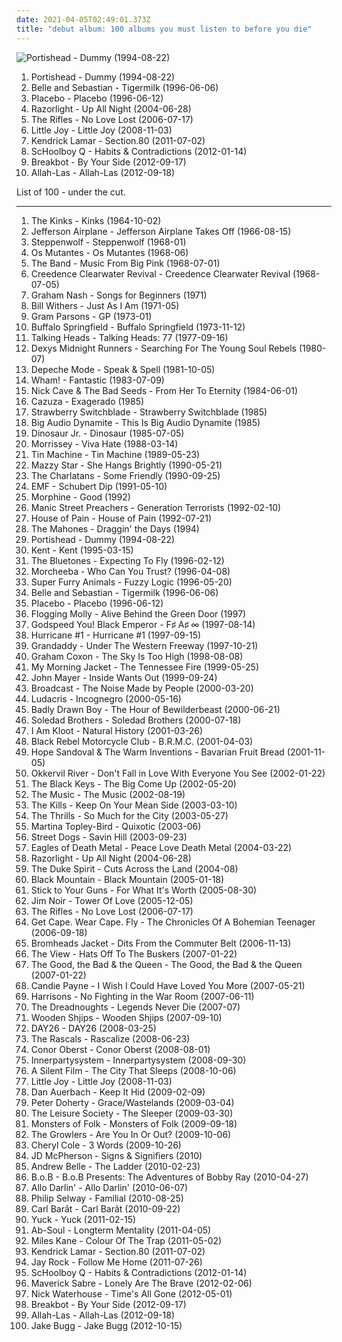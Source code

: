 ```yaml
---
date: 2021-04-05T02:49:01.373Z
title: "debut album: 100 albums you must listen to before you die"
---
```

![Portishead - Dummy (1994-08-22)](http://coverartarchive.org/release/87888070-1b25-4830-aebc-dee490058b74/2550628489-500.jpg "Portishead - Dummy (1994-08-22)")
<ol class="albums">
<li data-cover="http://coverartarchive.org/release/87888070-1b25-4830-aebc-dee490058b74/2550628489-500.jpg" data-tags="trip-hop" role="button">Portishead - Dummy (1994-08-22)</li>
<li data-cover="http://coverartarchive.org/release/dbd2e4d7-ad8f-3b53-9184-9c1554fb3b09/18848392355-500.jpg" data-tags="indie, 1996, indie pop" role="button">Belle and Sebastian - Tigermilk (1996-06-06)</li>
<li data-cover="http://coverartarchive.org/release/dfd1efc5-a99d-4560-8141-4a26da18c209/8801167569-500.jpg" data-tags="alternative rock, alternative, rock" role="button">Placebo - Placebo (1996-06-12)</li>
<li data-cover="https://img.discogs.com/2SvKCAYi00xoyMoUETY-bjnYcx0=/fit-in/300x300/filters:strip_icc():format(jpeg):mode_rgb():quality(90)/discogs-images/R-1830389-1298567872.jpeg.jpg" data-tags="indie rock, indie, british" role="button">Razorlight - Up All Night (2004-06-28)</li>
<li data-cover="https://img.discogs.com/jlp63LH5DqAjOlda_wvcAXwwwsA=/fit-in/600x595/filters:strip_icc():format(jpeg):mode_rgb():quality(90)/discogs-images/R-806157-1485267725-5412.jpeg.jpg" data-tags="indie, rock, british" role="button">The Rifles - No Love Lost (2006-07-17)</li>
<li data-cover="http://coverartarchive.org/release/c2111aeb-1666-4b3d-9ba9-50e7f66c5de0/7171674981-500.jpg" data-tags="happy" role="button">Little Joy - Little Joy (2008-11-03)</li>
<li data-cover="http://coverartarchive.org/release/d0b24c41-8562-47fb-bfe7-5f03397c41c7/24260710820-500.jpg" data-tags="hip-hop, hip hop, west coast rap, conscious hip hop" role="button">Kendrick Lamar - Section.80 (2011-07-02)</li>
<li data-cover="http://coverartarchive.org/release/7d48bbf8-6ce7-4fe8-be42-c5dc8ddfa5ae/6441498616-500.jpg" data-tags="schoolboy q" role="button">ScHoolboy Q - Habits & Contradictions (2012-01-14)</li>
<li data-cover="https://img.discogs.com/xX6eb75b3WcmYrsou-v_TEiLwAc=/fit-in/500x452/filters:strip_icc():format(jpeg):mode_rgb():quality(90)/discogs-images/R-3883053-1452811467-8207.jpeg.jpg" data-tags="funk, france" role="button">Breakbot - By Your Side (2012-09-17)</li>
<li data-cover="http://coverartarchive.org/release/bad4c9ec-4bcb-42a2-bdbf-b47888550ecb/18832505655-500.jpg" data-tags="psychedelic, garage rock, garage, debut album" role="button">Allah-Las - Allah-Las (2012-09-18)</li>
</ol>
List of 100 - under the cut.
<!-- more -->

_________________

<ol class="albums">
<li data-cover="https://img.discogs.com/HFQfHYswDJeJe2rhkJ7hDuOzUbc=/fit-in/600x603/filters:strip_icc():format(jpeg):mode_rgb():quality(90)/discogs-images/R-12001675-1526333690-5824.jpeg.jpg" data-tags="rock, 60s, garage rock, debut album" role="button">
The Kinks - Kinks (1964-10-02)
</li>
<li data-cover="http://coverartarchive.org/release/dac32141-814d-3f11-817b-5ca3be10fe4f/22681733219-500.jpg" data-tags="folk rock, psychedelic rock" role="button">
Jefferson Airplane - Jefferson Airplane Takes Off (1966-08-15)
</li>
<li data-cover="https://img.discogs.com/GgrP5R36QMMRWmtgFI97UUoaVY8=/fit-in/600x600/filters:strip_icc():format(jpeg):mode_rgb():quality(90)/discogs-images/R-4043933-1478316548-9643.jpeg.jpg" data-tags="hard rock" role="button">
Steppenwolf - Steppenwolf (1968-01)
</li>
<li data-cover="http://coverartarchive.org/release/20a55a85-2942-3444-be5c-3bf4eef707cf/23106666641-500.jpg" data-tags="psychedelic, tropicalia" role="button">
Os Mutantes - Os Mutantes (1968-06)
</li>
<li data-cover="http://coverartarchive.org/release/7cf90a62-28e1-479e-beea-aec59d72a456/20530359400-500.jpg" data-tags="folk rock, 60s, classic rock" role="button">
The Band - Music From Big Pink (1968-07-01)
</li>
<li data-cover="http://coverartarchive.org/release/9246bec3-3805-417e-9fdc-7f5c3f074821/8749824583-500.jpg" data-tags="classic rock, blues rock, swamp rock" role="button">
Creedence Clearwater Revival - Creedence Clearwater Revival (1968-07-05)
</li>
<li data-cover="http://coverartarchive.org/release/59076647-45d4-4253-9cb6-e9efcde98e2d/26593508362-500.jpg" data-tags="british" role="button">
Graham Nash - Songs for Beginners (1971)
</li>
<li data-cover="https://via.placeholder.com/450" data-tags="soul" role="button">
Bill Withers - Just As I Am (1971-05)
</li>
<li data-cover="http://coverartarchive.org/release/aa0bc1db-0f54-4787-ae0e-e176fd498c95/11052429526-500.jpg" data-tags="country, country rock" role="button">
Gram Parsons - GP (1973-01)
</li>
<li data-cover="http://coverartarchive.org/release/c23de1c0-9fe7-4d49-8eef-053f02bb5f97/27361541152-500.jpg" data-tags="60s, classic rock" role="button">
Buffalo Springfield - Buffalo Springfield (1973-11-12)
</li>
<li data-cover="https://via.placeholder.com/450" data-tags="new wave" role="button">
Talking Heads - Talking Heads: 77 (1977-09-16)
</li>
<li data-cover="http://coverartarchive.org/release/5dcae226-0fff-37eb-b060-e753ccc13582/4710860981-500.jpg" data-tags="new wave" role="button">
Dexys Midnight Runners - Searching For The Young Soul Rebels (1980-07)
</li>
<li data-cover="http://coverartarchive.org/release/91317176-bd6e-3047-97ef-9d1765ce3548/6441482610-500.jpg" data-tags="synthpop, new wave" role="button">
Depeche Mode - Speak & Spell (1981-10-05)
</li>
<li data-cover="http://coverartarchive.org/release/9353890a-a687-4882-88a5-12fdfdbe4419/12297527115-500.jpg" data-tags="pop, 80s" role="button">
Wham! - Fantastic (1983-07-09)
</li>
<li data-cover="https://img.discogs.com/ce2SgoLGUPVKnpR9ZUMqIh0-QUc=/fit-in/600x600/filters:strip_icc():format(jpeg):mode_rgb():quality(90)/discogs-images/R-4445158-1365080842-7266.jpeg.jpg" data-tags="80s, post-punk, mute records" role="button">
Nick Cave & The Bad Seeds - From Her To Eternity (1984-06-01)
</li>
<li data-cover="http://coverartarchive.org/release/3b71efac-ebc3-4172-bc0c-7a0a44c581d4/17505318869-500.jpg" data-tags="80s" role="button">
Cazuza - Exagerado (1985)
</li>
<li data-cover="http://coverartarchive.org/release/4f551ee0-80a8-4e4f-892c-ce07d8a06c4b/22193058372-500.jpg" data-tags="new wave" role="button">
Strawberry Switchblade - Strawberry Switchblade (1985)
</li>
<li data-cover="http://coverartarchive.org/release/f52d8553-ab15-48bd-8bf8-43e29ac99c8b/12459062200-500.jpg" data-tags="80s" role="button">
Big Audio Dynamite - This Is Big Audio Dynamite (1985)
</li>
<li data-cover="http://coverartarchive.org/release/58622554-579e-461b-86b7-2f91a6d8b958/26663082236-500.jpg" data-tags="indie" role="button">
Dinosaur Jr. - Dinosaur (1985-07-05)
</li>
<li data-cover="https://img.discogs.com/GCA2x6MG0TfP_Dot0OCgWBmro1Q=/fit-in/600x225/filters:strip_icc():format(jpeg):mode_rgb():quality(90)/discogs-images/R-756678-1436111517-3414.jpeg.jpg" data-tags="80s" role="button">
Morrissey - Viva Hate (1988-03-14)
</li>
<li data-cover="https://img.discogs.com/Ny2g3gEBTHLCbdsEM90BgLZgUYQ=/fit-in/564x600/filters:strip_icc():format(jpeg):mode_rgb():quality(90)/discogs-images/R-2345545-1333710144.jpeg.jpg" data-tags="rock, 80s, hard rock" role="button">
Tin Machine - Tin Machine (1989-05-23)
</li>
<li data-cover="http://coverartarchive.org/release/c74307be-1085-4026-97ab-60b676e367c5/1923128273-500.jpg" data-tags="female vocalists, 90s, dream pop" role="button">
Mazzy Star - She Hangs Brightly (1990-05-21)
</li>
<li data-cover="http://coverartarchive.org/release/91f744a9-83ff-4136-a570-956284fe0453/26961386827-500.jpg" data-tags="britpop" role="button">
The Charlatans - Some Friendly (1990-09-25)
</li>
<li data-cover="http://coverartarchive.org/release/80f54c45-41da-4b57-9b16-490972c0c3c6/15001308505-500.jpg" data-tags="electronic, 90s, alternative dance" role="button">
EMF - Schubert Dip (1991-05-10)
</li>
<li data-cover="https://img.discogs.com/ZYnCndpl29canLySH7Y5q2iMw0g=/fit-in/600x595/filters:strip_icc():format(jpeg):mode_rgb():quality(90)/discogs-images/R-405124-1491629584-2051.jpeg.jpg" data-tags="morphine, 90s, alternative, jazz rock" role="button">
Morphine - Good (1992)
</li>
<li data-cover="https://img.discogs.com/GQLcU8u1ZNMwfInUdtY2_Uz6nQ0=/fit-in/500x500/filters:strip_icc():format(jpeg):mode_rgb():quality(90)/discogs-images/R-3688303-1471467370-3560.jpeg.jpg" data-tags="90s, rock" role="button">
Manic Street Preachers - Generation Terrorists (1992-02-10)
</li>
<li data-cover="https://img.discogs.com/dPYgWwRyJsKpyepRH1RCOY7T2r8=/fit-in/600x588/filters:strip_icc():format(jpeg):mode_rgb():quality(90)/discogs-images/R-2020774-1362921141-6307.jpeg.jpg" data-tags="hip hop, rap, hip-hop, oldschool" role="button">
House of Pain - House of Pain (1992-07-21)
</li>
<li data-cover="http://coverartarchive.org/release/95bc2a23-82a7-4489-8f56-8c11f04c79b1/16992304109-500.jpg" data-tags="canadian, 1990s, celtic punk, debut album, traditional irish, studio album, weallgetold, the mahones, t mahones, draggin the days, k1r7m" role="button">
The Mahones - Draggin' the Days (1994)
</li>
<li data-cover="http://coverartarchive.org/release/87888070-1b25-4830-aebc-dee490058b74/2550628489-500.jpg" data-tags="trip-hop" role="button">
Portishead - Dummy (1994-08-22)
</li>
<li data-cover="https://img.discogs.com/0pK7bVlK8Ulr_QBkvJEJaapMDvw=/fit-in/500x500/filters:strip_icc():format(jpeg):mode_rgb():quality(90)/discogs-images/R-3501961-1332952036.jpeg.jpg" data-tags="swedish" role="button">
Kent - Kent (1995-03-15)
</li>
<li data-cover="https://img.discogs.com/S3eJ1NSnAn3ZhJdyoELNYM7dY_g=/fit-in/600x600/filters:strip_icc():format(jpeg):mode_rgb():quality(90)/discogs-images/R-6300040-1443666487-7671.jpeg.jpg" data-tags="britpop" role="button">
The Bluetones - Expecting To Fly (1996-02-12)
</li>
<li data-cover="http://coverartarchive.org/release/9db51cd6-38f6-3b42-8ad5-559963d68f35/4221404915-500.jpg" data-tags="trip-hop" role="button">
Morcheeba - Who Can You Trust? (1996-04-08)
</li>
<li data-cover="http://coverartarchive.org/release/93a5bd38-2a30-43a1-9ed5-fa8532794a9b/24580352774-500.jpg" data-tags="welsh, power pop, 90s" role="button">
Super Furry Animals - Fuzzy Logic (1996-05-20)
</li>
<li data-cover="http://coverartarchive.org/release/dbd2e4d7-ad8f-3b53-9184-9c1554fb3b09/18848392355-500.jpg" data-tags="indie, 1996, indie pop" role="button">
Belle and Sebastian - Tigermilk (1996-06-06)
</li>
<li data-cover="http://coverartarchive.org/release/dfd1efc5-a99d-4560-8141-4a26da18c209/8801167569-500.jpg" data-tags="alternative rock, alternative, rock" role="button">
Placebo - Placebo (1996-06-12)
</li>
<li data-cover="http://coverartarchive.org/release/70c85789-974e-4a92-8b9d-96aef51e7ddd/1174906134-500.jpg" data-tags="irish, live, irish folk punk" role="button">
Flogging Molly - Alive Behind the Green Door (1997)
</li>
<li data-cover="http://coverartarchive.org/release/771ae005-6f8b-4831-9350-c3a7fdcb2442/2324127707-500.jpg" data-tags="post-rock" role="button">
Godspeed You! Black Emperor - F♯ A♯ ∞ (1997-08-14)
</li>
<li data-cover="https://img.discogs.com/4xHpwLLV8_N9Ea7AjpQoNbA9mys=/fit-in/600x529/filters:strip_icc():format(jpeg):mode_rgb():quality(90)/discogs-images/R-4906190-1379058352-8884.jpeg.jpg" data-tags="indie, rock, british, britpop, debut album, great album, recommendations and such, sonic fetish, self-titled album, no11 uk" role="button">
Hurricane #1 - Hurricane #1 (1997-09-15)
</li>
<li data-cover="http://coverartarchive.org/release/a7f89d02-9f8c-40f5-adc7-9b63631bc464/13321854605-500.jpg" data-tags="indie, indie rock, 90s" role="button">
Grandaddy - Under The Western Freeway (1997-10-21)
</li>
<li data-cover="https://img.discogs.com/rbx49RgVI7wbygpJyFPUCLKg8W4=/fit-in/600x536/filters:strip_icc():format(jpeg):mode_rgb():quality(90)/discogs-images/R-733460-1579641953-9778.jpeg.jpg" data-tags="alternative rock, lo-fi, 90s, title is a full sentence, debut album, steveadams fm, steveadamsfm, grahamcoxon, none of the good none of it, the worst album ever made" role="button">
Graham Coxon - The Sky Is Too High (1998-08-08)
</li>
<li data-cover="https://img.discogs.com/wCe-9BW4YHDxpkpHGgBCr1TOtwU=/fit-in/300x299/filters:strip_icc():format(jpeg):mode_rgb():quality(90)/discogs-images/R-810448-1200057793.jpeg.jpg" data-tags="indie, folk" role="button">
My Morning Jacket - The Tennessee Fire (1999-05-25)
</li>
<li data-cover="http://coverartarchive.org/release/ac22031b-15c1-4323-a3f2-f6cfe61b9b9c/13116115117-500.jpg" data-tags="acoustic, john mayer" role="button">
John Mayer - Inside Wants Out (1999-09-24)
</li>
<li data-cover="https://img.discogs.com/zqagmH4HGlzKNUhlQ73YjoFZX3A=/fit-in/600x600/filters:strip_icc():format(jpeg):mode_rgb():quality(90)/discogs-images/R-30900-1217701986.jpeg.jpg" data-tags="electronica, warp" role="button">
Broadcast - The Noise Made by People (2000-03-20)
</li>
<li data-cover="http://coverartarchive.org/release/24a64ce9-3aa5-4be9-a98f-deaf501a0690/6677248625-500.jpg" data-tags="hip-hop, luda" role="button">
Ludacris - Incognegro (2000-05-16)
</li>
<li data-cover="http://coverartarchive.org/release/add3661e-ae37-3d89-92fb-880e1979082e/7792901378-500.jpg" data-tags="indie, singer-songwriter, 00s" role="button">
Badly Drawn Boy - The Hour of Bewilderbeast (2000-06-21)
</li>
<li data-cover="http://coverartarchive.org/release/6bf0759a-5f52-4626-93fa-cac470fbd0be/15836511212-500.jpg" data-tags="usa, blues rock, garage, desert, debut album" role="button">
Soledad Brothers - Soledad Brothers (2000-07-18)
</li>
<li data-cover="https://img.discogs.com/NQj-xcvn78uvo-R-IvOCY06ggpA=/fit-in/600x597/filters:strip_icc():format(jpeg):mode_rgb():quality(90)/discogs-images/R-1024041-1316797680.jpeg.jpg" data-tags="british" role="button">
I Am Kloot - Natural History (2001-03-26)
</li>
<li data-cover="http://coverartarchive.org/release/f4427c4c-9971-41a6-9392-efca9ac48555/6985295467-500.jpg" data-tags="rock" role="button">
Black Rebel Motorcycle Club - B.R.M.C. (2001-04-03)
</li>
<li data-cover="https://img.discogs.com/jc1EVi_PGkGAbW1ujR3qP9XriSY=/fit-in/600x600/filters:strip_icc():format(jpeg):mode_rgb():quality(90)/discogs-images/R-529468-1303244495.jpeg.jpg" data-tags="female vocalists, folk, dream pop" role="button">
Hope Sandoval & The Warm Inventions - Bavarian Fruit Bread (2001-11-05)
</li>
<li data-cover="http://coverartarchive.org/release/e6298a1f-c1c0-4984-acb5-fad7c760d5ed/17401757531-500.jpg" data-tags="folk, indie" role="button">
Okkervil River - Don't Fall in Love With Everyone You See (2002-01-22)
</li>
<li data-cover="http://coverartarchive.org/release/71fce908-8a23-41bd-8de5-b8eba0fb00c7/7130829837-500.jpg" data-tags="blues rock" role="button">
The Black Keys - The Big Come Up (2002-05-20)
</li>
<li data-cover="https://via.placeholder.com/450" data-tags="rock, alternative rock" role="button">
The Music - The Music (2002-08-19)
</li>
<li data-cover="https://img.discogs.com/iUskRhE7d3WQ4cek7FBjkG1rz-o=/fit-in/600x600/filters:strip_icc():format(jpeg):mode_rgb():quality(90)/discogs-images/R-8586657-1464575249-5810.jpeg.jpg" data-tags="2003, garage rock" role="button">
The Kills - Keep On Your Mean Side (2003-03-10)
</li>
<li data-cover="http://coverartarchive.org/release/d536cf3e-9910-3c32-b390-53ecae67000b/9037915381-500.jpg" data-tags="indie, indie rock" role="button">
The Thrills - So Much for the City (2003-05-27)
</li>
<li data-cover="http://coverartarchive.org/release/aa4f112b-51b1-435d-9af1-17ec12921914/28543973353-500.jpg" data-tags="trip-hop, soul" role="button">
Martina Topley-Bird - Quixotic (2003-06)
</li>
<li data-cover="http://coverartarchive.org/release/f88d6be7-cfa3-4f09-be00-c6b3ebd0b361/26583559993-500.jpg" data-tags="street punk" role="button">
Street Dogs - Savin Hill (2003-09-23)
</li>
<li data-cover="http://coverartarchive.org/release/ddf2d79b-2c98-4857-9276-46d1a95cdf1f/1924050449-500.jpg" data-tags="garage rock, rock, stoner rock, alternative rock" role="button">
Eagles of Death Metal - Peace Love Death Metal (2004-03-22)
</li>
<li data-cover="https://img.discogs.com/2SvKCAYi00xoyMoUETY-bjnYcx0=/fit-in/300x300/filters:strip_icc():format(jpeg):mode_rgb():quality(90)/discogs-images/R-1830389-1298567872.jpeg.jpg" data-tags="indie rock, indie, british" role="button">
Razorlight - Up All Night (2004-06-28)
</li>
<li data-cover="https://img.discogs.com/R1D4tUS09o9lOBFpzWnq0Tb1_bw=/fit-in/600x600/filters:strip_icc():format(jpeg):mode_rgb():quality(90)/discogs-images/R-401444-1295463795.jpeg.jpg" data-tags="garage rock, indie rock" role="button">
The Duke Spirit - Cuts Across the Land (2004-08)
</li>
<li data-cover="http://coverartarchive.org/release/487fbe2e-7ff2-3981-8e13-30a2623c79b6/22277703224-500.jpg" data-tags="psychedelic, psychedelic rock, hard rock, 00s, black mountain" role="button">
Black Mountain - Black Mountain (2005-01-18)
</li>
<li data-cover="http://coverartarchive.org/release/bc930f49-ee54-46cc-a3d2-4d5bdd778a9a/7741562142-500.jpg" data-tags="metalcore, hardcore, melodic hardcore" role="button">
Stick to Your Guns - For What It's Worth (2005-08-30)
</li>
<li data-cover="https://img.discogs.com/dU1gZJMWlQa8hV4L8CyoavxBWQs=/fit-in/500x500/filters:strip_icc():format(jpeg):mode_rgb():quality(90)/discogs-images/R-649256-1264263574.jpeg.jpg" data-tags="electronic" role="button">
Jim Noir - Tower Of Love (2005-12-05)
</li>
<li data-cover="https://img.discogs.com/jlp63LH5DqAjOlda_wvcAXwwwsA=/fit-in/600x595/filters:strip_icc():format(jpeg):mode_rgb():quality(90)/discogs-images/R-806157-1485267725-5412.jpeg.jpg" data-tags="indie, rock, british" role="button">
The Rifles - No Love Lost (2006-07-17)
</li>
<li data-cover="http://coverartarchive.org/release/b8083060-20fe-4397-88d3-36368a24cf2b/16059733872-500.jpg" data-tags="indie, acoustic" role="button">
Get Cape. Wear Cape. Fly - The Chronicles Of A Bohemian Teenager (2006-09-18)
</li>
<li data-cover="https://img.discogs.com/ipWNBa5vEdrGBXuCmK18AGa91SY=/fit-in/600x600/filters:strip_icc():format(jpeg):mode_rgb():quality(90)/discogs-images/R-879052-1598539550-1068.jpeg.jpg" data-tags="garage" role="button">
Bromheads Jacket - Dits From the Commuter Belt (2006-11-13)
</li>
<li data-cover="http://coverartarchive.org/release/d01e8648-c19e-4337-8ecf-a7ba8484d668/14348132710-500.jpg" data-tags="indie, indie rock" role="button">
The View - Hats Off To The Buskers (2007-01-22)
</li>
<li data-cover="https://img.discogs.com/T7_pLWM6rGnFtXYFAbqToMmrRe4=/fit-in/600x585/filters:strip_icc():format(jpeg):mode_rgb():quality(90)/discogs-images/R-887153-1203597059.jpeg.jpg" data-tags="alternative, indie, rock, britpop, 00s" role="button">
The Good, the Bad & the Queen - The Good, the Bad & the Queen (2007-01-22)
</li>
<li data-cover="https://img.discogs.com/fszlzqwRTVdoVhdF_tVxB8H4xH0=/fit-in/600x591/filters:strip_icc():format(jpeg):mode_rgb():quality(90)/discogs-images/R-993001-1593539257-4700.jpeg.jpg" data-tags="indie, soul, british, indie rock, romantic, quirky, afternoon, late night, sunday, literate, melancholy, rainy day, wry, dramatic, bittersweet, introspection, reflection, sophisticated, playful, heartache, solitude, breakup, autumn, brooding, liverpool, debut album, feeling blue, witty, enigmatic, theatrical, long walk, in love, the creative side, stay in bed, romantic evening, reminiscing, alternative pop/ rock, loss/grief, candie payne, no56 uk" role="button">
Candie Payne - I Wish I Could Have Loved You More (2007-05-21)
</li>
<li data-cover="http://coverartarchive.org/release/d2f48572-80b9-4d54-b675-6fa07cee6266/20687828354-500.jpg" data-tags="alternative rock, indie rock" role="button">
Harrisons - No Fighting in the War Room (2007-06-11)
</li>
<li data-cover="http://coverartarchive.org/release/215168e7-8c33-4179-8fb0-3d611e0b3ef9/3366854262-500.jpg" data-tags="canadian, death, 2000s, debut album, never, die, studio album, legends never die, the dreadnoughts, k1r7m, golden tee records" role="button">
The Dreadnoughts - Legends Never Die (2007-07)
</li>
<li data-cover="https://img.discogs.com/q81n-Tc1G-pdFVypsTkZccVlWQA=/fit-in/500x500/filters:strip_icc():format(jpeg):mode_rgb():quality(90)/discogs-images/R-1179575-1211888554.jpeg.jpg" data-tags="psychedelic, psychedelic rock" role="button">
Wooden Shjips - Wooden Shjips (2007-09-10)
</li>
<li data-cover="http://coverartarchive.org/release/91dfdd3e-378a-4016-b03a-9da0f21bdd5c/6043912522-500.jpg" data-tags="day26" role="button">
DAY26 - DAY26 (2008-03-25)
</li>
<li data-cover="https://img.discogs.com/u6BB7YlomDdMpfUvSdokRTkxZio=/fit-in/600x587/filters:strip_icc():format(jpeg):mode_rgb():quality(90)/discogs-images/R-16174411-1605047855-3531.jpeg.jpg" data-tags="indie, indie rock" role="button">
The Rascals - Rascalize (2008-06-23)
</li>
<li data-cover="http://coverartarchive.org/release/9d3aa863-b420-4e4b-a8ea-0868c80fc60d/6438594786-500.jpg" data-tags="folk rock" role="button">
Conor Oberst - Conor Oberst (2008-08-01)
</li>
<li data-cover="https://img.discogs.com/A8bQe3b-m6ZWCu8b8VvWA_zRCs4=/fit-in/323x323/filters:strip_icc():format(jpeg):mode_rgb():quality(90)/discogs-images/R-1709090-1238361216.jpeg.jpg" data-tags="alternative rock, industrial rock" role="button">
Innerpartysystem - Innerpartysystem (2008-09-30)
</li>
<li data-cover="http://coverartarchive.org/release/37b0b6d4-bcc3-44cb-8294-f9c0033923d4/11194456158-500.jpg" data-tags="rock, british, britpop, debut album, atmospheric bitches :p" role="button">
A Silent Film - The City That Sleeps (2008-10-06)
</li>
<li data-cover="http://coverartarchive.org/release/c2111aeb-1666-4b3d-9ba9-50e7f66c5de0/7171674981-500.jpg" data-tags="happy" role="button">
Little Joy - Little Joy (2008-11-03)
</li>
<li data-cover="http://coverartarchive.org/release/218ff81b-3e00-387f-91e3-80ac7885789d/15457622056-500.jpg" data-tags="blues-rock, blues, blues rock" role="button">
Dan Auerbach - Keep It Hid (2009-02-09)
</li>
<li data-cover="https://img.discogs.com/hPBi_tvsKOpa0IUmtVzQtKYmGgY=/fit-in/600x589/filters:strip_icc():format(jpeg):mode_rgb():quality(90)/discogs-images/R-13487694-1555161652-4877.jpeg.jpg" data-tags="rock, british, indie rock, 00s" role="button">
Peter Doherty - Grace/Wastelands (2009-03-04)
</li>
<li data-cover="http://coverartarchive.org/release/ff2c1ac9-ee8c-4e3f-ae6f-24726656670f/3517094392-500.jpg" data-tags="indie, british, folk, debut album, sleep and dreams, my gang 09, merkliste spiegel, cds i own and have yet to hear" role="button">
The Leisure Society - The Sleeper (2009-03-30)
</li>
<li data-cover="https://img.discogs.com/zBUSdmP4tQksNT5bsDmHkEW9U3w=/fit-in/600x600/filters:strip_icc():format(jpeg):mode_rgb():quality(90)/discogs-images/R-1936394-1254022032.jpeg.jpg" data-tags="folk" role="button">
Monsters of Folk - Monsters of Folk (2009-09-18)
</li>
<li data-cover="http://coverartarchive.org/release/766cf545-9651-4728-85e0-230d29adf83c/15868890607-500.jpg" data-tags="surf, usa, strange, psychedelic, california, garage, debut album, the desperate kingdom of love, 30 strand grass, 4jsfolk, q3jslfm, you cant be wise and then love at the same time, track to check again, stuff i still want to discover, 2unban" role="button">
The Growlers - Are You In Or Out? (2009-10-06)
</li>
<li data-cover="http://coverartarchive.org/release/1427e66d-344e-4220-99ee-82261f82dfaf/5157119012-500.jpg" data-tags="pop" role="button">
Cheryl Cole - 3 Words (2009-10-26)
</li>
<li data-cover="https://img.discogs.com/dtb8lL6FrBIPNTQWrXQKDbt9bVg=/fit-in/412x369/filters:strip_icc():format(jpeg):mode_rgb():quality(90)/discogs-images/R-2848281-1303821841.jpeg.jpg" data-tags="rockabilly, usa, rock and roll, rhythm and blues, 2010s, debut album, 2010 albums, my best of 2010, j mc pherson" role="button">
JD McPherson - Signs & Signifiers (2010)
</li>
<li data-cover="http://coverartarchive.org/release/ef4cf47b-6460-40dd-ad2b-5854aadd0f77/1614151671-500.jpg" data-tags="folk" role="button">
Andrew Belle - The Ladder (2010-02-23)
</li>
<li data-cover="http://coverartarchive.org/release/1f86b8aa-db60-4e4e-9aa3-fa74597b2f7d/2588028438-500.jpg" data-tags="hip-hop" role="button">
B.o.B - B.o.B Presents: The Adventures of Bobby Ray (2010-04-27)
</li>
<li data-cover="https://img.discogs.com/F2YZ4Dh4vvEiZi_oOF0xWERWW38=/fit-in/600x594/filters:strip_icc():format(jpeg):mode_rgb():quality(90)/discogs-images/R-2340236-1467352790-1220.jpeg.jpg" data-tags="indie, pop, country, female vocals, debut album, chillax, butra pjeva, self-titled album" role="button">
Allo Darlin' - Allo Darlin' (2010-06-07)
</li>
<li data-cover="https://via.placeholder.com/450" data-tags="folk" role="button">
Philip Selway - Familial (2010-08-25)
</li>
<li data-cover="https://img.discogs.com/Uy3GNTNqj8A45cUTxgTatqgBQIA=/fit-in/600x538/filters:strip_icc():format(jpeg):mode_rgb():quality(90)/discogs-images/R-2541991-1289609645.jpeg.jpg" data-tags="british, indie rock, romantic, melancholy, my love, nostalgia, title is a full sentence, feelgood, debut album, rainbow, eponymous, self-titled, try before i buy, when im sad, my cd collection, for a cigarette, a girl that i once knew, pias recordings, arcady records, music that feels like an old friend, depressing songs to dance to at one in the morning, shes a rainbow, butterflies in stomach, guille, guillerainbow, less than 40 minutes" role="button">
Carl Barât - Carl Barât (2010-09-22)
</li>
<li data-cover="https://img.discogs.com/_pX56AIo9tfD9m8aM3BbTF3Ywf0=/fit-in/600x600/filters:strip_icc():format(jpeg):mode_rgb():quality(90)/discogs-images/R-2724134-1298166628.jpeg.jpg" data-tags="indie rock, indie" role="button">
Yuck - Yuck (2011-02-15)
</li>
<li data-cover="http://coverartarchive.org/release/ee64f247-2844-45d1-8995-61d4c620dda1/1164207566-500.jpg" data-tags="ab-soul, longterm mentality" role="button">
Ab-Soul - Longterm Mentality (2011-04-05)
</li>
<li data-cover="http://coverartarchive.org/release/0aa504b0-fcd0-4238-9227-06f716c63947/6574183605-500.jpg" data-tags="british, indie rock" role="button">
Miles Kane - Colour Of The Trap (2011-05-02)
</li>
<li data-cover="http://coverartarchive.org/release/d0b24c41-8562-47fb-bfe7-5f03397c41c7/24260710820-500.jpg" data-tags="hip-hop, hip hop, west coast rap, conscious hip hop" role="button">
Kendrick Lamar - Section.80 (2011-07-02)
</li>
<li data-cover="http://coverartarchive.org/release/b0777432-5282-4f97-ac2a-de8aca33187b/18467734714-500.jpg" data-tags="jay rock" role="button">
Jay Rock - Follow Me Home (2011-07-26)
</li>
<li data-cover="http://coverartarchive.org/release/7d48bbf8-6ce7-4fe8-be42-c5dc8ddfa5ae/6441498616-500.jpg" data-tags="schoolboy q" role="button">
ScHoolboy Q - Habits & Contradictions (2012-01-14)
</li>
<li data-cover="http://coverartarchive.org/release/810e2910-9f8b-4a33-9517-8ff6abc7b606/6320881987-500.jpg" data-tags="soul" role="button">
Maverick Sabre - Lonely Are The Brave (2012-02-06)
</li>
<li data-cover="http://coverartarchive.org/release/88b8ae87-4d8b-4d75-a39a-361152f591da/1245321549-500.jpg" data-tags="soul, usa, rhythm and blues, debut album, v2 records, innovative leisure records" role="button">
Nick Waterhouse - Time's All Gone (2012-05-01)
</li>
<li data-cover="https://img.discogs.com/xX6eb75b3WcmYrsou-v_TEiLwAc=/fit-in/500x452/filters:strip_icc():format(jpeg):mode_rgb():quality(90)/discogs-images/R-3883053-1452811467-8207.jpeg.jpg" data-tags="funk, france" role="button">
Breakbot - By Your Side (2012-09-17)
</li>
<li data-cover="http://coverartarchive.org/release/bad4c9ec-4bcb-42a2-bdbf-b47888550ecb/18832505655-500.jpg" data-tags="psychedelic, garage rock, garage, debut album" role="button">
Allah-Las - Allah-Las (2012-09-18)
</li>
<li data-cover="http://coverartarchive.org/release/89585afb-b491-4a3b-9150-fc9c1a7f38de/3936295706-500.jpg" data-tags="indie" role="button">
Jake Bugg - Jake Bugg (2012-10-15)
</li>
</ol>